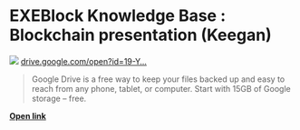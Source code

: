 # EXEBlock Knowledge Base : Blockchain presentation \(Keegan\)

![](https://accounts.google.com/favicon.ico) [drive.google.com/open?id=19-Y…](https://drive.google.com/open?id=19-Ym1p09aflikfG9nkmSBUmGikO9xqeS)

> Google Drive is a free way to keep your files backed up and easy to reach from any phone, tablet, or computer. Start with 15GB of Google storage – free.

[**Open link**](https://drive.google.com/open?id=19-Ym1p09aflikfG9nkmSBUmGikO9xqeS)

